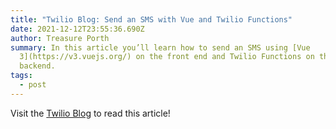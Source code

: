 ```yaml
---
title: "Twilio Blog: Send an SMS with Vue and Twilio Functions"
date: 2021-12-12T23:55:36.690Z
author: Treasure Porth
summary: In this article you’ll learn how to send an SMS using [Vue
  3](https://v3.vuejs.org/) on the front end and Twilio Functions on the
  backend.
tags:
  - post
---
```

Visit the [Twilio Blog](https://www.twilio.com/blog/send-sms-vue) to read this article!